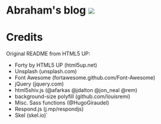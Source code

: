 
# Abraham's blog <a href="https://travis-ci.org/abranhe/blog"><img src="https://img.shields.io/travis/abranhe/blog.svg?logo=travis" /></a>

# Credits

Original README from HTML5 UP:

- Forty by HTML5 UP (html5up.net)
- Unsplash (unsplash.com)
- Font Awesome (fortawesome.github.com/Font-Awesome)
- jQuery (jquery.com)
- html5shiv.js (@afarkas @jdalton @jon_neal @rem)
- background-size polyfill (github.com/louisremi)
- Misc. Sass functions (@HugoGiraudel)
- Respond.js (j.mp/respondjs)
- Skel (skel.io)`
